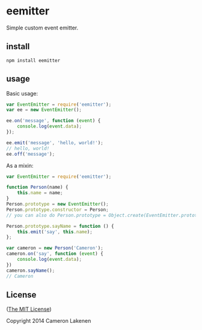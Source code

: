 # eemitter

Simple custom event emitter.


## install

```
npm install eemitter
```


## usage

Basic usage:
```js
var EventEmitter = require('eemitter');
var ee = new EventEmitter();

ee.on('message', function (event) {
    console.log(event.data);
});

ee.emit('message', 'hello, world!');
// hello, world!
ee.off('message');
```

As a mixin:
```js
var EventEmitter = require('eemitter');

function Person(name) {
    this.name = name;
}
Person.prototype = new EventEmitter();
Person.prototype.constructor = Person;
// you can also do Person.prototype = Object.create(EventEmitter.prototype);

Person.prototype.sayName = function () {
    this.emit('say', this.name);
};

var cameron = new Person('Cameron');
cameron.on('say', function (event) {
    console.log(event.data);
})
cameron.sayName();
// Cameron

```


## License

([The MIT License](LICENSE))

Copyright 2014 Cameron Lakenen
